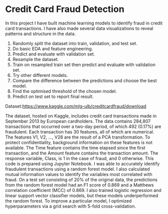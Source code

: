 # Credit Card Fraud Detection
In this project I have built machine learning models to identify fraud in credit card transactions. I have also made several data visualizations to reveal patterns and structure in the data.

   1. Randomly split the dataset into train, validation, and test set.
   2. Do basic EDA and feature engineering.
   3. Predict and evaluate with validation set.
   4. Resample the dataset. 
   5. Train on resampled train set then predict and evaluate with validation set.
   6. Try other different models.
   7. Compare the difference between the predictions and choose the best model.
   8. Find the optimised threshold of the chosen model.
   9. Predict on test set to report final result.

Dataset:https://www.kaggle.com/mlg-ulb/creditcardfraud/download

The dataset, hosted on Kaggle, includes credit card transactions made in September 2013 by European cardholders. The data contains 284,807 transactions that occurred over a two-day period, of which 492 (0.17%) are fraudulent. Each transaction has 30 features, all of which are numerical. The features V1, V2, ..., V28 are the result of a PCA transformation. To protect confidentiality, background information on these features is not available. The Time feature contains the time elapsed since the first transaction, and the Amount feature contains the transaction amount. The response variable, Class, is 1 in the case of fraud, and 0 otherwise.
This code is prepared using Jupyter Notebook.
I was able to accurately identify fraudulent transactions using a random forest model. I also calculated mutual information values to identify the variables most correlated with fraud. On a test set consisting of 20% of the original data, the predictions from the random forest model had an F1 score of 0.869 and a Matthews correlation coefficient (MCC) of 0.869. I also trained logistic regression and linear support vector classifier models, but these models underperformed the random forest. To improve a particular model, I optimized hyperparameters via a grid search with 5-fold cross-validation.
